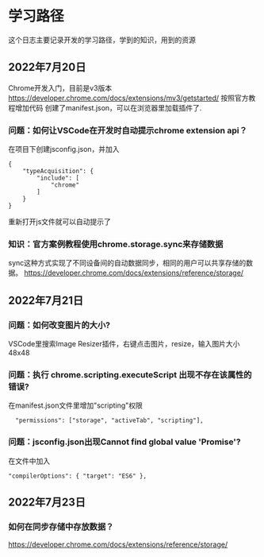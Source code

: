 # 学习路径
这个日志主要记录开发的学习路径，学到的知识，用到的资源


## 2022年7月20日
Chrome开发入门，目前是v3版本
https://developer.chrome.com/docs/extensions/mv3/getstarted/
按照官方教程增加代码
创建了manifest.json，可以在浏览器里加载插件了.

### 问题：如何让VSCode在开发时自动提示chrome extension api？

在项目下创建jsconfig.json，并加入
```
{
    "typeAcquisition": {
        "include": [
            "chrome"
        ]
    }
}
```
重新打开js文件就可以自动提示了

### 知识：官方案例教程使用chrome.storage.sync来存储数据

sync这种方式实现了不同设备间的自动数据同步，相同的用户可以共享存储的数据。
https://developer.chrome.com/docs/extensions/reference/storage/



## 2022年7月21日


### 问题：如何改变图片的大小?

VSCode里搜索Image Resizer插件，右键点击图片，resize，输入图片大小48x48

### 问题：执行 chrome.scripting.executeScript 出现不存在该属性的错误?

在manifest.json文件里增加"scripting"权限
```
  "permissions": ["storage", "activeTab", "scripting"],
```

### 问题：jsconfig.json出现Cannot find global value 'Promise'?

在文件中加入
```
"compilerOptions": { "target": "ES6" },
```
## 2022年7月23日

### 如何在同步存储中存放数据？

https://developer.chrome.com/docs/extensions/reference/storage/

